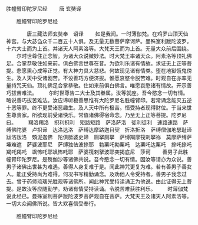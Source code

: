  胜幢臂印陀罗尼经
　　唐 玄奘译




　　胜幢臂印陀罗尼经

　　　　唐三藏法师玄奘奉　诏译
　　如是我闻。一时薄伽梵。在鸡罗山顶天仙神宫。与大苾刍众千二百五十人俱。及无量无数菩萨摩诃萨。曼殊室利跋陀波罗。十六大士而为上首。并诸天人阿素洛等。大梵天王而为上首。无量大众前后围绕。
　　尔时世尊住正念智。为诸大众说微妙法。时大梵王率诸天众。阿素洛等顶礼佛足。合掌恭敬住如来前。俱白佛言世尊在昔。为欲利乐诸有情故。求证无上正等菩提。悲愿熏心成等正觉。有大神力具大慈悲。何故现见诸有情类。堕在地狱饿鬼傍生。及人天中受诸剧苦。不设善巧方便济拔。惟愿哀愍令脱苦难。时观自在亦率无量持咒天仙。顶礼佛足合掌恭敬。住如来前俱白佛言。唯愿哀愍诸有情故。开示善巧拔苦难法。
　　尔时世尊告二大士及其眷属。汝等就座。吾今愍念一切有情。略说善巧拔苦难法。汝应谛听极善思惟有大陀罗尼名胜幢臂印。若常诵念能灭五逆十恶等罪。终不更受诸恶趣生。及人天中所有极苦。恒受持者现得财位。于当来世生尊贵家。所欲现前受诸快乐。常值诸佛得宿命念。乃至无上正等菩提。陀罗尼曰。
　　羯洛羯洛　抧利抧利　矩路矩路　萨洛萨洛　徙利徒利　速路速路　萨缚佛陀婆　卢抧谛　达洛达洛　萨缚达摩路迦目契　折洛折洛　萨缚僧伽地瑟耻谛　跋洛跋洛　頞泥迦佛　陀俱胝婆史谛　厕拏厕拏　萨缚羯摩筏剌拏祢　莫摩萨缚萨埵难遮　萨婆波耶尼　萨缚独佉波捺耶　勃栗吒勃栗吒　达栗吒达栗吒　捺吒捺吒　羯吒羯吒　飒怖吒耶飒怖吒耶　萨婆筏剌拏波耶突揭底尼　莎诃
　　善男子此胜幢臂印陀罗尼。是殑伽沙等诸佛共说。吾今愍念一切有情。因汝等请亦为众说。善男子诸佛出世甚为难遇。善得人身复难于是。闻此神咒更复为难。若有善男子善女人。能正受持尚为难得。何况书写精勤诵念。及劝他人令受持者。善男子我念过去。曾于药师琉璃光胜观等诸佛所。闻此神咒受持读诵正为他说。由此证得无上菩提。是故汝等应随勤学。劝诸有情受持读诵。令脱苦难获胜利乐。
　　时薄伽梵说此经已。曼殊室利菩萨跋陀波罗菩萨观自在菩萨。大梵天王及诸天人阿素洛等。一切大众闻佛所说。皆大欢喜信受奉行。

　　胜幢臂印陀罗尼经


